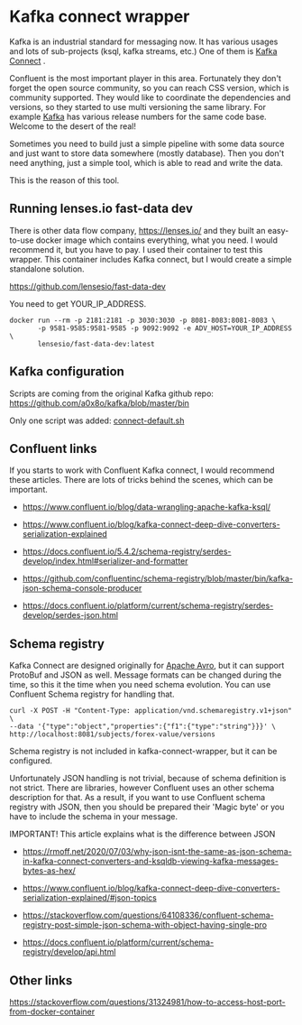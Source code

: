 Kafka connect wrapper
=====================

Kafka is an industrial standard for messaging now. It has various usages and lots of sub-projects 
(ksql, kafka streams, etc.) One of them is
[Kafka Connect](https://docs.confluent.io/platform/current/connect/index.html "Confluent's Homepage")
. 

Confluent is the most important player in this area. Fortunately they don't forget the open source
community, so you can reach CSS version, which is community supported. They would like to coordinate 
the dependencies and versions, so they started to use multi versioning the same library. For example
[Kafka](https://mvnrepository.com/artifact/org.apache.kafka/kafka) has various release numbers for 
the same code base. Welcome to the desert of the real!

Sometimes you need to build just a simple pipeline with some data source and just want to store 
data somewhere (mostly database). Then you don't need anything, just a simple tool, which is able to
read and write the data. 

This is the reason of this tool.

Running lenses.io fast-data dev
-------------------------------

There is other data flow company, https://lenses.io/ and they built an easy-to-use docker image
which contains everything, what you need. I would recommend it, but you have to pay. I used their
container to test this wrapper. This container includes Kafka connect, but I would create a simple
standalone solution.

https://github.com/lensesio/fast-data-dev

You need to get YOUR_IP_ADDRESS.

```shell
docker run --rm -p 2181:2181 -p 3030:3030 -p 8081-8083:8081-8083 \
       -p 9581-9585:9581-9585 -p 9092:9092 -e ADV_HOST=YOUR_IP_ADDRESS \
       lensesio/fast-data-dev:latest
```

Kafka configuration
-------------------
Scripts are coming from the original Kafka github repo:
https://github.com/a0x8o/kafka/blob/master/bin

Only one script was added: [connect-default.sh](../bin/connect-default.sh)

Confluent links
---------------
If you starts to work with Confluent Kafka connect, I would recommend these articles. There are
lots of tricks behind the scenes, which can be important.

* https://www.confluent.io/blog/data-wrangling-apache-kafka-ksql/
* https://www.confluent.io/blog/kafka-connect-deep-dive-converters-serialization-explained
* https://docs.confluent.io/5.4.2/schema-registry/serdes-develop/index.html#serializer-and-formatter

* https://github.com/confluentinc/schema-registry/blob/master/bin/kafka-json-schema-console-producer

* https://docs.confluent.io/platform/current/schema-registry/serdes-develop/serdes-json.html

Schema registry
---------------
Kafka Connect are designed originally for [Apache Avro](http://avro.apache.org/), but it can support 
ProtoBuf and JSON as well. Message formats can be changed during the time, so this it the time when
you need schema evolution. You can use Confluent Schema registry for handling that. 

```shell
curl -X POST -H "Content-Type: application/vnd.schemaregistry.v1+json" \
--data '{"type":"object","properties":{"f1":{"type":"string"}}}' \
http://localhost:8081/subjects/forex-value/versions
```

Schema registry is not included in kafka-connect-wrapper, but it can be configured.

Unfortunately JSON handling is not trivial, because of schema definition is not strict. There are 
libraries, however Confluent uses an other schema description for that. As a result, if you want to 
use Confluent schema registry with JSON, then you should be prepared their 'Magic byte' or you 
have to include the schema in your message. 

IMPORTANT! This article explains what is the difference between JSON 
* https://rmoff.net/2020/07/03/why-json-isnt-the-same-as-json-schema-in-kafka-connect-converters-and-ksqldb-viewing-kafka-messages-bytes-as-hex/
* https://www.confluent.io/blog/kafka-connect-deep-dive-converters-serialization-explained/#json-topics

* https://stackoverflow.com/questions/64108336/confluent-schema-registry-post-simple-json-schema-with-object-having-single-pro
* https://docs.confluent.io/platform/current/schema-registry/develop/api.html

Other links
-----------
https://stackoverflow.com/questions/31324981/how-to-access-host-port-from-docker-container


